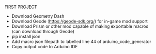 FIRST PROJECT

- Download Geometry Dash
- Download Geode (https://geode-sdk.org/) for in-game mod support
- Download Prism or other mod capable of making exportable macros (can download through Geode)
- pip install json
- Add macro json filepath to labelled line 44 of arduino_code_generator
- Copy output code to Arduino IDE
